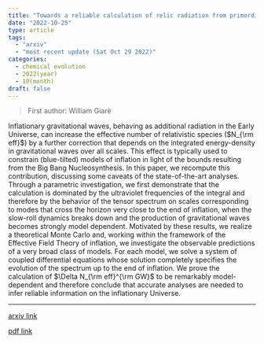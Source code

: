 ```yaml
---
title: "Towards a reliable calculation of relic radiation from primordial gravitational waves"
date: "2022-10-25"
type: article
tags:
  - "arxiv"
  - "most recent update (Sat Oct 29 2022)"
categories:
  - chemical evolution
  - 2022(year)
  - 10(month)
draft: false
---
```


> First author: William Giarè

 Inflationary gravitational waves, behaving as additional radiation in the
Early Universe, can increase the effective number of relativistic species
($N_{\rm eff}$) by a further correction that depends on the integrated
energy-density in gravitational waves over all scales. This effect is typically
used to constrain (blue-tilted) models of inflation in light of the bounds
resulting from the Big Bang Nucleosynthesis. In this paper, we recompute this
contribution, discussing some caveats of the state-of-the-art analyses. Through
a parametric investigation, we first demonstrate that the calculation is
dominated by the ultraviolet frequencies of the integral and therefore by the
behavior of the tensor spectrum on scales corresponding to modes that cross the
horizon very close to the end of inflation, when the slow-roll dynamics breaks
down and the production of gravitational waves becomes strongly model
dependent. Motivated by these results, we realize a theoretical Monte Carlo
and, working within the framework of the Effective Field Theory of inflation,
we investigate the observable predictions of a very broad class of models. For
each model, we solve a system of coupled differential equations whose solution
completely specifies the evolution of the spectrum up to the end of inflation.
We prove the calculation of $\Delta N_{\rm eff}^{\rm GW}$ to be remarkably
model-dependent and therefore conclude that accurate analyses are needed to
infer reliable information on the inflationary Universe.

---
[arxiv link](http://arxiv.org/abs/2210.14159v1)

[pdf link](http://arxiv.org/pdf/2210.14159v1)